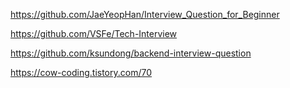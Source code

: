https://github.com/JaeYeopHan/Interview_Question_for_Beginner

https://github.com/VSFe/Tech-Interview

https://github.com/ksundong/backend-interview-question

https://cow-coding.tistory.com/70